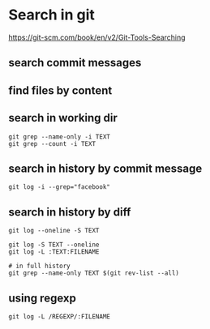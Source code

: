 # Search in git
https://git-scm.com/book/en/v2/Git-Tools-Searching

## search commit messages


## find files by content

## search in working dir    
    git grep --name-only -i TEXT
    git grep --count -i TEXT


## search in history by commit message
    git log -i --grep="facebook"


## search in history by diff
    git log --oneline -S TEXT

    git log -S TEXT --oneline
    git log -L :TEXT:FILENAME

    # in full history
    git grep --name-only TEXT $(git rev-list --all)

## using regexp

    git log -L /REGEXP/:FILENAME